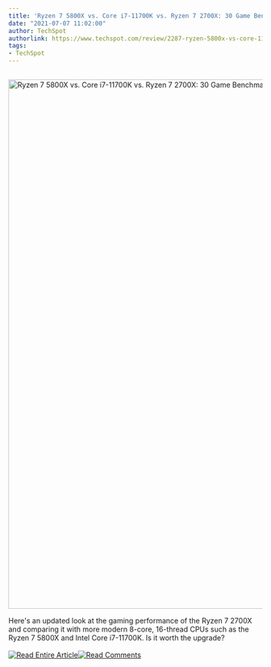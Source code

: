 ```yaml
---
title: 'Ryzen 7 5800X vs. Core i7-11700K vs. Ryzen 7 2700X: 30 Game Benchmark'
date: "2021-07-07 11:02:00"
author: TechSpot
authorlink: https://www.techspot.com/review/2287-ryzen-5800x-vs-core-11700k-vs-ryzen-2700x/
tags:
- TechSpot
---
```

<a href="https://www.techspot.com/review/2287-ryzen-5800x-vs-core-11700k-vs-ryzen-2700x/" target="_blank"><img src="https://static.techspot.com/images2/news/ts3_thumbs/2021/07/2021-07-06-ts3_thumbs-0e2.jpg" width="1500" height="1050" style="padding: 15px 0" title="Ryzen 7 5800X vs. Core i7-11700K vs. Ryzen 7 2700X: 30 Game Benchmark" /></a><br />Here's an updated look at the gaming performance of the Ryzen 7 2700X and comparing it with more modern 8-core, 16-thread CPUs such as the Ryzen 7 5800X and Intel Core i7-11700K. Is it worth the upgrade?<br /><br /><a href="https://www.techspot.com/review/2287-ryzen-5800x-vs-core-11700k-vs-ryzen-2700x/"><img src="https://static.techspot.com/images/rss/rss_buttons_01.png" border="0" alt="Read Entire Article" /></a><a href="https://www.techspot.com/review/2287-ryzen-5800x-vs-core-11700k-vs-ryzen-2700x/#comments"><img src="https://static.techspot.com/images/rss/rss_buttons_02.png" border="0" alt="Read Comments" /></a><br /><br />